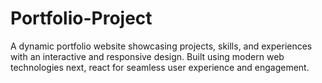 # Portfolio-Project
A dynamic portfolio website showcasing projects, skills, and experiences with an interactive and responsive design. Built using modern web technologies next, react for seamless user experience and engagement.
